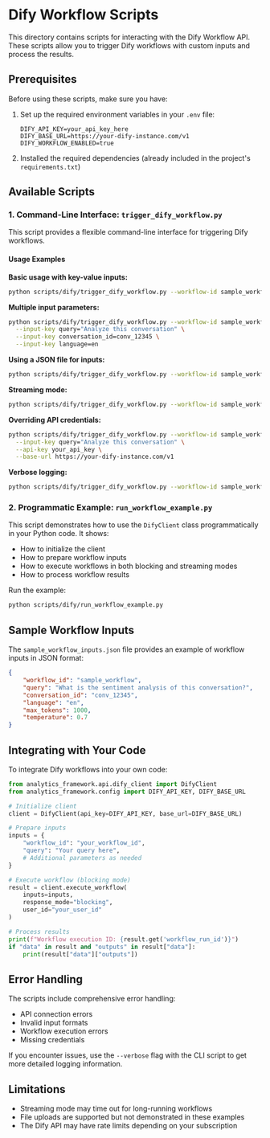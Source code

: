 # Dify Workflow Scripts

This directory contains scripts for interacting with the Dify Workflow API. These scripts allow you to trigger Dify workflows with custom inputs and process the results.

## Prerequisites

Before using these scripts, make sure you have:

1. Set up the required environment variables in your `.env` file:

   ```
   DIFY_API_KEY=your_api_key_here
   DIFY_BASE_URL=https://your-dify-instance.com/v1
   DIFY_WORKFLOW_ENABLED=true
   ```

2. Installed the required dependencies (already included in the project's `requirements.txt`)

## Available Scripts

### 1. Command-Line Interface: `trigger_dify_workflow.py`

This script provides a flexible command-line interface for triggering Dify workflows.

#### Usage Examples

**Basic usage with key-value inputs:**

```bash
python scripts/dify/trigger_dify_workflow.py --workflow-id sample_workflow --input-key query="Analyze this conversation"
```

**Multiple input parameters:**

```bash
python scripts/dify/trigger_dify_workflow.py --workflow-id sample_workflow \
  --input-key query="Analyze this conversation" \
  --input-key conversation_id=conv_12345 \
  --input-key language=en
```

**Using a JSON file for inputs:**

```bash
python scripts/dify/trigger_dify_workflow.py --workflow-id sample_workflow --input-file scripts/dify/sample_workflow_inputs.json
```

**Streaming mode:**

```bash
python scripts/dify/trigger_dify_workflow.py --workflow-id sample_workflow --input-key query="Analyze this conversation" --stream
```

**Overriding API credentials:**

```bash
python scripts/dify/trigger_dify_workflow.py --workflow-id sample_workflow \
  --input-key query="Analyze this conversation" \
  --api-key your_api_key \
  --base-url https://your-dify-instance.com/v1
```

**Verbose logging:**

```bash
python scripts/dify/trigger_dify_workflow.py --workflow-id sample_workflow --input-key query="Analyze this conversation" --verbose
```

### 2. Programmatic Example: `run_workflow_example.py`

This script demonstrates how to use the `DifyClient` class programmatically in your Python code. It shows:

- How to initialize the client
- How to prepare workflow inputs
- How to execute workflows in both blocking and streaming modes
- How to process workflow results

Run the example:

```bash
python scripts/dify/run_workflow_example.py
```

## Sample Workflow Inputs

The `sample_workflow_inputs.json` file provides an example of workflow inputs in JSON format:

```json
{
    "workflow_id": "sample_workflow",
    "query": "What is the sentiment analysis of this conversation?",
    "conversation_id": "conv_12345",
    "language": "en",
    "max_tokens": 1000,
    "temperature": 0.7
}
```

## Integrating with Your Code

To integrate Dify workflows into your own code:

```python
from analytics_framework.api.dify_client import DifyClient
from analytics_framework.config import DIFY_API_KEY, DIFY_BASE_URL

# Initialize client
client = DifyClient(api_key=DIFY_API_KEY, base_url=DIFY_BASE_URL)

# Prepare inputs
inputs = {
    "workflow_id": "your_workflow_id",
    "query": "Your query here",
    # Additional parameters as needed
}

# Execute workflow (blocking mode)
result = client.execute_workflow(
    inputs=inputs,
    response_mode="blocking",
    user_id="your_user_id"
)

# Process results
print(f"Workflow execution ID: {result.get('workflow_run_id')}")
if "data" in result and "outputs" in result["data"]:
    print(result["data"]["outputs"])
```

## Error Handling

The scripts include comprehensive error handling:

- API connection errors
- Invalid input formats
- Workflow execution errors
- Missing credentials

If you encounter issues, use the `--verbose` flag with the CLI script to get more detailed logging information.

## Limitations

- Streaming mode may time out for long-running workflows
- File uploads are supported but not demonstrated in these examples
- The Dify API may have rate limits depending on your subscription
